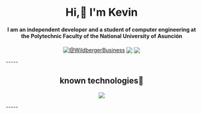 <div align="center">
<h1 align="center">Hi,🗿 I'm Kevin</h1>
<h4 align="center">I am an independent developer and a student of computer engineering at the Polytechnic Faculty of the National University of Asunción </h4>
</div>
<p align="center">
<a href="https://www.youtube.com/@WildbergerBusiness" target="blank"><img align="center" src="https://img.shields.io/badge/YouTube-FF0000?style=for-the-badge&logo=youtube&logoColor=white" alt="@WildbergerBusiness"/></a>
<a href="https://www.linkedin.com/in/kevin-olaf-wildberger-l%C3%B3pez-2a25a3186/" target="blank"><img align="center" src="https://img.shields.io/badge/LinkedIn-0077B5?style=for-the-badge&logo=linkedin&logoColor=white"/></a>
<a href = "mailto:businesswildberger@gmail.com" target="blank"><img align="center" src="https://img.shields.io/badge/Gmail-D14836?style=for-the-badge&logo=gmail&logoColor=white"/></a>
  </p>
-----
<h2 align=center>known technologies🙌</h2>
  <p align="center">
  <a href="https://skillicons.dev">
    <img src="https://skillicons.dev/icons?i=windows,vscode,github,html,js,nodejs,nextjs,react,java,mysql,mongodb,discord,express,powershell,=12" />
  </a>
</p>
-----

